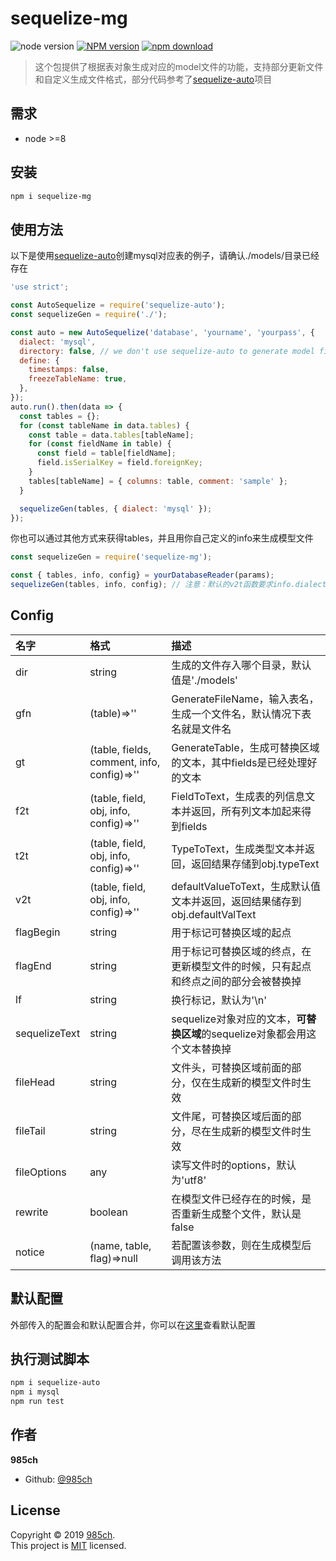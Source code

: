 # sequelize-mg
![node version][node-image]
[![NPM version][npm-image]][npm-url]
[![npm download][download-image]][download-url]

[node-image]: https://img.shields.io/badge/node-%3E%3D8-blue.svg
[npm-image]: https://img.shields.io/npm/v/sequelize-mg.svg?style=flat-square
[npm-url]: https://npmjs.org/package/sequelize-mg
[download-image]: https://img.shields.io/npm/dm/sequelize-mg.svg?style=flat-square
[download-url]: https://npmjs.org/package/sequelize-mg

> 这个包提供了根据表对象生成对应的model文件的功能，支持部分更新文件和自定义生成文件格式，部分代码参考了[sequelize-auto](https://github.com/sequelize/sequelize-auto)项目

## 需求

- node &gt;=8

## 安装

```sh
npm i sequelize-mg
```
## 使用方法
以下是使用[sequelize-auto](https://github.com/sequelize/sequelize-auto)创建mysql对应表的例子，请确认./models/目录已经存在
```js
'use strict';

const AutoSequelize = require('sequelize-auto');
const sequelizeGen = require('./');

const auto = new AutoSequelize('database', 'yourname', 'yourpass', {
  dialect: 'mysql',
  directory: false, // we don't use sequelize-auto to generate model files
  define: {
    timestamps: false,
    freezeTableName: true,
  },
});
auto.run().then(data => {
  const tables = {};
  for (const tableName in data.tables) {
    const table = data.tables[tableName];
    for (const fieldName in table) {
      const field = table[fieldName];
      field.isSerialKey = field.foreignKey;
    }
    tables[tableName] = { columns: table, comment: 'sample' };
  }

  sequelizeGen(tables, { dialect: 'mysql' });
});
```
你也可以通过其他方式来获得tables，并且用你自己定义的info来生成模型文件
```js
const sequelizeGen = require('sequelize-mg');

const { tables, info, config} = yourDatabaseReader(params);
sequelizeGen(tables, info, config); // 注意：默认的v2t函数要求info.dialect必须存在并且是一个字符串
```
## Config
| 名字 | 格式 | 描述 |
|:----|:-----|:-----|
| dir | string | 生成的文件存入哪个目录，默认值是'./models' |
| gfn | (table)=>'' | GenerateFileName，输入表名，生成一个文件名，默认情况下表名就是文件名 |
| gt | (table, fields, comment, info, config)=>'' | GenerateTable，生成可替换区域的文本，其中fields是已经处理好的文本 |
| f2t | (table, field, obj, info, config)=>'' | FieldToText，生成表的列信息文本并返回，所有列文本加起来得到fields |
| t2t | (table, field, obj, info, config)=>'' | TypeToText，生成类型文本并返回，返回结果存储到obj.typeText |
| v2t | (table, field, obj, info, config)=>'' | defaultValueToText，生成默认值文本并返回，返回结果储存到obj.defaultValText |
| flagBegin | string | 用于标记可替换区域的起点 |
| flagEnd | string | 用于标记可替换区域的终点，在更新模型文件的时候，只有起点和终点之间的部分会被替换掉 |
| lf | string | 换行标记，默认为'\n' |
| sequelizeText | string | sequelize对象对应的文本，**可替换区域**的sequelize对象都会用这个文本替换掉 |
| fileHead | string | 文件头，可替换区域前面的部分，仅在生成新的模型文件时生效 |
| fileTail | string | 文件尾，可替换区域后面的部分，尽在生成新的模型文件时生效 |
| fileOptions | any | 读写文件时的options，默认为'utf8' |
| rewrite | boolean | 在模型文件已经存在的时候，是否重新生成整个文件，默认是false |
| notice | (name, table, flag)=>null | 若配置该参数，则在生成模型后调用该方法 |

## 默认配置
外部传入的配置会和默认配置合并，你可以在[这里](./lib/default)查看默认配置

## 执行测试脚本

```sh
npm i sequelize-auto
npm i mysql
npm run test
```

## 作者

 **985ch**

* Github: [@985ch](https://github.com/985ch)

## License

Copyright © 2019 [985ch](https://github.com/985ch).<br />
This project is [MIT](https://github.com/985ch/sequelize-mg/blob/master/LICENSE) licensed.
